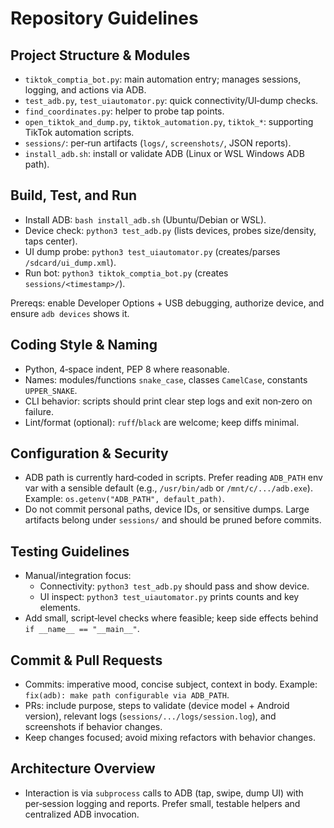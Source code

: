 # Repository Guidelines

## Project Structure & Modules
- `tiktok_comptia_bot.py`: main automation entry; manages sessions, logging, and actions via ADB.
- `test_adb.py`, `test_uiautomator.py`: quick connectivity/UI‑dump checks.
- `find_coordinates.py`: helper to probe tap points.
- `open_tiktok_and_dump.py`, `tiktok_automation.py`, `tiktok_*`: supporting TikTok automation scripts.
- `sessions/`: per‑run artifacts (`logs/`, `screenshots/`, JSON reports).
- `install_adb.sh`: install or validate ADB (Linux or WSL Windows ADB path).

## Build, Test, and Run
- Install ADB: `bash install_adb.sh` (Ubuntu/Debian or WSL).
- Device check: `python3 test_adb.py` (lists devices, probes size/density, taps center).
- UI dump probe: `python3 test_uiautomator.py` (creates/parses `/sdcard/ui_dump.xml`).
- Run bot: `python3 tiktok_comptia_bot.py` (creates `sessions/<timestamp>/`).

Prereqs: enable Developer Options + USB debugging, authorize device, and ensure `adb devices` shows it.

## Coding Style & Naming
- Python, 4‑space indent, PEP 8 where reasonable.
- Names: modules/functions `snake_case`, classes `CamelCase`, constants `UPPER_SNAKE`.
- CLI behavior: scripts should print clear step logs and exit non‑zero on failure.
- Lint/format (optional): `ruff`/`black` are welcome; keep diffs minimal.

## Configuration & Security
- ADB path is currently hard‑coded in scripts. Prefer reading `ADB_PATH` env var with a sensible default (e.g., `/usr/bin/adb` or `/mnt/c/.../adb.exe`). Example: `os.getenv("ADB_PATH", default_path)`.
- Do not commit personal paths, device IDs, or sensitive dumps. Large artifacts belong under `sessions/` and should be pruned before commits.

## Testing Guidelines
- Manual/integration focus:
  - Connectivity: `python3 test_adb.py` should pass and show device.
  - UI inspect: `python3 test_uiautomator.py` prints counts and key elements.
- Add small, script‑level checks where feasible; keep side effects behind `if __name__ == "__main__"`.

## Commit & Pull Requests
- Commits: imperative mood, concise subject, context in body. Example: `fix(adb): make path configurable via ADB_PATH`.
- PRs: include purpose, steps to validate (device model + Android version), relevant logs (`sessions/.../logs/session.log`), and screenshots if behavior changes.
- Keep changes focused; avoid mixing refactors with behavior changes.

## Architecture Overview
- Interaction is via `subprocess` calls to ADB (tap, swipe, dump UI) with per‑session logging and reports. Prefer small, testable helpers and centralized ADB invocation.
